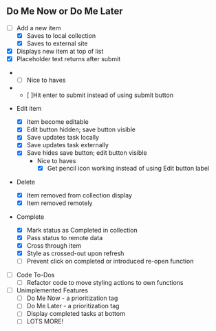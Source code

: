 ## Do Me Now or Do Me Later



- [ ] Add a new item
  - [x] Saves to local collection
  - [x] Saves to external site
- [x] Displays new item at top of list
- [x] Placeholder text returns after submit
- - [ ] Nice to haves
- - [ ]Hit enter to submit instead of using submit button

- Edit item
   - [x] Item become editable
   - [x] Edit button hidden; save button visible
   - [x] Save updates task locally
   - [x] Save updates task externally
   - [x] Save hides save button; edit button visible
	 - Nice to haves
	    - [x] Get pencil icon working instead of using Edit button label

- Delete
  - [x] Item removed from collection display
  - [x] Item removed remotely

- Complete
  - [x] Mark status as Completed in collection
  - [x] Pass status to remote data
  - [x] Cross through item
  - [x] Style as crossed-out upon refresh
  - [ ] Prevent click on completed or introduced re-open function

- [ ] Code To-Dos
  - [ ] Refactor code to move styling actions to own functions

- [ ] Unimplemented Features
  - [ ] Do Me Now - a prioritization tag
  - [ ] Do Me Later - a prioritization tag
  - [ ] Display completed tasks at bottom
  - [ ] LOTS MORE!
